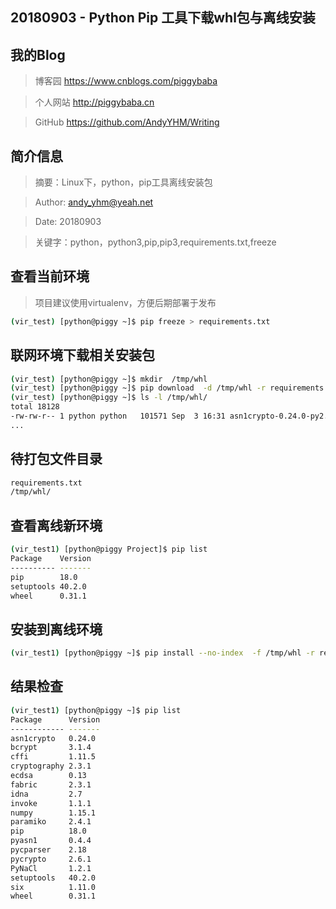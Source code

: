 ## 20180903 - Python Pip 工具下载whl包与离线安装


## 我的Blog
> 博客园 https://www.cnblogs.com/piggybaba

> 个人网站 http://piggybaba.cn

> GitHub https://github.com/AndyYHM/Writing


## 简介信息
> 摘要：Linux下，python，pip工具离线安装包

> Author: andy_yhm@yeah.net

> Date: 20180903

> 关键字：python，python3,pip,pip3,requirements.txt,freeze


## 查看当前环境
> 项目建议使用virtualenv，方便后期部署于发布

```bash
(vir_test) [python@piggy ~]$ pip freeze > requirements.txt
```
## 联网环境下载相关安装包
```bash
(vir_test) [python@piggy ~]$ mkdir  /tmp/whl
(vir_test) [python@piggy ~]$ pip download  -d /tmp/whl -r requirements.txt
(vir_test) [python@piggy ~]$ ls -l /tmp/whl/
total 18128
-rw-rw-r-- 1 python python   101571 Sep  3 16:31 asn1crypto-0.24.0-py2.py3-none-any.whl
...
```
## 待打包文件目录
```bash
requirements.txt
/tmp/whl/
```
## 查看离线新环境
```bash
(vir_test1) [python@piggy Project]$ pip list
Package    Version
---------- -------
pip        18.0
setuptools 40.2.0
wheel      0.31.1
```
## 安装到离线环境
```bash
(vir_test1) [python@piggy ~]$ pip install --no-index  -f /tmp/whl -r requirements.txt
```
## 结果检查
```bash
(vir_test1) [python@piggy ~]$ pip list
Package      Version
------------ -------
asn1crypto   0.24.0
bcrypt       3.1.4
cffi         1.11.5
cryptography 2.3.1
ecdsa        0.13
fabric       2.3.1
idna         2.7
invoke       1.1.1
numpy        1.15.1
paramiko     2.4.1
pip          18.0
pyasn1       0.4.4
pycparser    2.18
pycrypto     2.6.1
PyNaCl       1.2.1
setuptools   40.2.0
six          1.11.0
wheel        0.31.1
```
